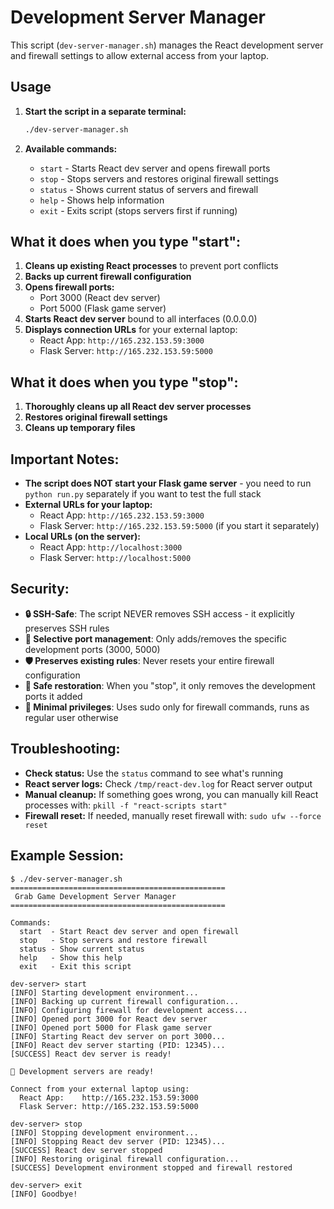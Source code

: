 # Development Server Manager

This script (`dev-server-manager.sh`) manages the React development server and firewall settings to allow external access from your laptop.

## Usage

1. **Start the script in a separate terminal:**
   ```bash
   ./dev-server-manager.sh
   ```

2. **Available commands:**
   - `start` - Starts React dev server and opens firewall ports
   - `stop` - Stops servers and restores original firewall settings  
   - `status` - Shows current status of servers and firewall
   - `help` - Shows help information
   - `exit` - Exits script (stops servers first if running)

## What it does when you type "start":

1. **Cleans up existing React processes** to prevent port conflicts
2. **Backs up current firewall configuration**
3. **Opens firewall ports:**
   - Port 3000 (React dev server)
   - Port 5000 (Flask game server)
4. **Starts React dev server** bound to all interfaces (0.0.0.0)
5. **Displays connection URLs** for your external laptop:
   - React App: `http://165.232.153.59:3000`
   - Flask Server: `http://165.232.153.59:5000`

## What it does when you type "stop":

1. **Thoroughly cleans up all React dev server processes**
2. **Restores original firewall settings**
3. **Cleans up temporary files**

## Important Notes:

- **The script does NOT start your Flask game server** - you need to run `python run.py` separately if you want to test the full stack
- **External URLs for your laptop:**
  - React App: `http://165.232.153.59:3000`
  - Flask Server: `http://165.232.153.59:5000` (if you start it separately)
- **Local URLs (on the server):**
  - React App: `http://localhost:3000`
  - Flask Server: `http://localhost:5000`

## Security:

- **🔒 SSH-Safe**: The script NEVER removes SSH access - it explicitly preserves SSH rules
- **🎯 Selective port management**: Only adds/removes the specific development ports (3000, 5000)
- **🛡️ Preserves existing rules**: Never resets your entire firewall configuration  
- **🔄 Safe restoration**: When you "stop", it only removes the development ports it added
- **👤 Minimal privileges**: Uses sudo only for firewall commands, runs as regular user otherwise

## Troubleshooting:

- **Check status:** Use the `status` command to see what's running
- **React server logs:** Check `/tmp/react-dev.log` for React server output
- **Manual cleanup:** If something goes wrong, you can manually kill React processes with: `pkill -f "react-scripts start"`
- **Firewall reset:** If needed, manually reset firewall with: `sudo ufw --force reset`

## Example Session:

```
$ ./dev-server-manager.sh
================================================
 Grab Game Development Server Manager
================================================

Commands:
  start  - Start React dev server and open firewall
  stop   - Stop servers and restore firewall
  status - Show current status
  help   - Show this help
  exit   - Exit this script

dev-server> start
[INFO] Starting development environment...
[INFO] Backing up current firewall configuration...
[INFO] Configuring firewall for development access...
[INFO] Opened port 3000 for React dev server
[INFO] Opened port 5000 for Flask game server
[INFO] Starting React dev server on port 3000...
[INFO] React dev server starting (PID: 12345)...
[SUCCESS] React dev server is ready!

🚀 Development servers are ready!

Connect from your external laptop using:
  React App:    http://165.232.153.59:3000
  Flask Server: http://165.232.153.59:5000

dev-server> stop
[INFO] Stopping development environment...
[INFO] Stopping React dev server (PID: 12345)...
[SUCCESS] React dev server stopped
[INFO] Restoring original firewall configuration...
[SUCCESS] Development environment stopped and firewall restored

dev-server> exit
[INFO] Goodbye!
```